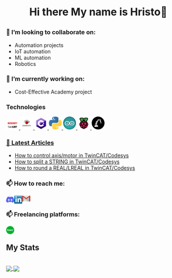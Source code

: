 # <p align="center"> Hi there My name is Hristo👋</p>

<!--
**hganchev/hganchev** is a ✨ _special_ ✨ repository because its `README.md` (this file) appears on your GitHub profile.

Here are some ideas to get you started:

- 🔭 I’m currently working on ...
- 🌱 I’m currently learning ...
- 👯 I’m looking to collaborate on ...
- 🤔 I’m looking for help with ...
- 💬 Ask me about ...
- 📫 How to reach me: ...
- 😄 Pronouns: ...
- ⚡ Fun fact: ...
-->
### 👯 I’m looking to collaborate on:
  - Automation projects
  - IoT automation
  - ML automation
  - Robotics

### 🔭 I’m currently working on: 
  - Cost-Effective Academy project

### Technologies 
<a href="https://www.beckhoff.com/en-en/products/automation/twincat/twincat-3-build-4026/"><img src="https://github.com/hganchev/hganchev/blob/main/icons/twincat.png" width="35px"/>
<a href="https://en.wikipedia.org/wiki/CODESYS"><img src="https://github.com/hganchev/hganchev/blob/main/icons/codesys.jpg" width="35px"/>
<a href="https://bg.wikipedia.org/wiki/C_Sharp"><img src="https://github.com/hganchev/hganchev/blob/main/icons/c-icon-logo.png" width="35px"/>
<a href="https://en.wikipedia.org/wiki/Python_(programming_language)"><img src="https://github.com/hganchev/hganchev/blob/main/icons/python-icon-logo.png" width="35px"/>
<a href="https://en.wikipedia.org/wiki/Arduino"><img src="https://github.com/hganchev/hganchev/blob/main/icons/arduino-icon-logo.png" width="35px"/>
<a href="https://en.wikipedia.org/wiki/Raspberry_Pi"><img src="https://github.com/hganchev/hganchev/blob/main/icons/raspberry.png" width="35px"/>
<a href="https://en.wikipedia.org/wiki/Industrial_robot"><img src="https://github.com/hganchev/hganchev/blob/main/icons/industrial-robot-logo-icon.jpg" width="35px"/>

### :newspaper: Latest Articles
- [How to control axis/motor in TwinCAT/Codesys](https://medium.com/@hristo.iliev.ganchev/how-to-control-axis-motor-in-twincat-codesys-d89972621025)
- [How to split a STRING in TwinCAT/Codesys](https://medium.com/@hristo.iliev.ganchev/how-to-split-a-string-in-twincat-77e4b2985dee)
- [How to round a REAL/LREAL in TwinCAT/Codesys](https://medium.com/@hristo.iliev.ganchev/how-to-round-a-real-lreal-in-twincat-d551172555f3)

### <p>📫 How to reach me: </p>
<a href="https://discordapp.com/users/hganchev#7123">
  <img align="left" alt="Discord" width="22px" src="https://github.com/hganchev/hganchev/blob/main/Socials/discord.svg" />
</a>
<a href="https://www.linkedin.com/in/hristo-ganchev-5407806a/">
  <img align="left" alt="LinkedIN" width="22px" src="https://github.com/hganchev/hganchev/blob/main/Socials/Linkedin.png" />
</a>
<a href="mailto:hristo.iliev.ganchev@gmail.com">
  <img align="left" alt="gmail" width="22px" src="https://github.com/hganchev/hganchev/blob/main/Socials/gmail.png" />
</a>
<br>

### <p>📫 Freelancing platforms: </p>
<a href="https://www.fiverr.com/users/hganchev">
  <img align="left" alt="Fiverr" width="22px" src="https://github.com/hganchev/hganchev/blob/main/Socials/fiverr.svg" />
</a>
<br>

## My Stats
<br>
<a href="https://github.com/hganchev">
    <img align="center" src="https://github-readme-stats.vercel.app/api?username=hganchev&show_icons=true&hide_title=true&count_private=true&theme=vue" />
</a>
<a href="https://github.com/hganchev">
    <img align="center" src="https://github-readme-stats.vercel.app/api/top-langs/?username=hganchev&layout=compact&theme=vue&hide=jupyter%20notebook" />
</a>

